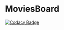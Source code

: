 # MoviesBoard
[![Codacy Badge](https://api.codacy.com/project/badge/Grade/23692417882c4748a27142a667ad3918)](https://app.codacy.com/gh/mbobiosio/MoviesBoard?utm_source=github.com&utm_medium=referral&utm_content=mbobiosio/MoviesBoard&utm_campaign=Badge_Grade)